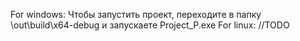 For windows: Чтобы запустить проект, переходите в папку \out\build\x64-debug и запускаете Project_P.exe
For linux: //TODO